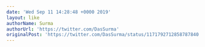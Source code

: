 ```yaml
---
date: 'Wed Sep 11 14:28:48 +0000 2019'
layout: like
authorName: Surma
authorUrl: 'https://twitter.com/DasSurma'
originalPost: 'https://twitter.com/DasSurma/status/1171792712858787840'
---
```

